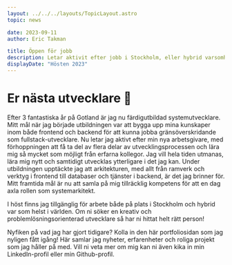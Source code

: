 ```yaml
---
layout: ../../../layouts/TopicLayout.astro
topic: news

date: 2023-09-11
author: Eric Takman

title: Öppen för jobb
description: Letar aktivit efter jobb i Stockholm, eller hybrid varsomhelst!
displayDate: "Hösten 2023"
---
```


# Er nästa utvecklare 👋

Efter 3 fantastiska år på Gotland är jag nu färdigutbildad systemutvecklare. Mitt mål när jag började utbildningen var att bygga upp mina kunskaper inom både frontend och backend för att kunna jobba gränsöverskridande som fullstack-utvecklare. Nu letar jag aktivt efter min nya arbetsgivare, med förhoppningen att få ta del av flera delar av utvecklingsprocessen och lära mig så mycket som möjligt från erfarna kollegor. Jag vill hela tiden utmanas, lära mig nytt och samtidigt utvecklas ytterligare i det jag kan. Under utbildningen upptäckte jag att arkitekturen, med allt från ramverk och verktyg i frontend till databaser och tjänster i backend, är det jag brinner för. Mitt framtida mål är nu att samla på mig tillräcklig kompetens för att en dag axla rollen som systemarkitekt.

I höst finns jag tillgänglig för arbete både på plats i Stockholm och hybrid var som helst i världen. Om ni söker en kreativ och problemlösningsorienterad utvecklare så har ni hittat helt rätt person!

Nyfiken på vad jag har gjort tidigare? Kolla in den här portfoliosidan som jag nyligen fått igång! Här samlar jag nyheter, erfarenheter och roliga projekt som jag håller på med. Vill ni veta mer om mig kan ni även kika in min LinkedIn-profil eller min Github-profil.
